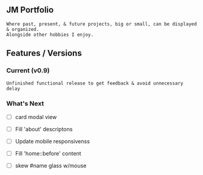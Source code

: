## JM Portfolio
    Where past, present, & future projects, big or small, can be displayed & organized.
    Alongside other hobbies I enjoy.

## Features / Versions
### Current (v0.9) 
    Unfinished functional release to get feedback & avoid unnecessary delay

### What's Next 
- [ ] card modal view
- [ ] Fill 'about' descriptons 
- [ ] Update mobile responsivenss
- [ ] Fill 'home::before' content
- [ ] skew #name glass w/mouse

